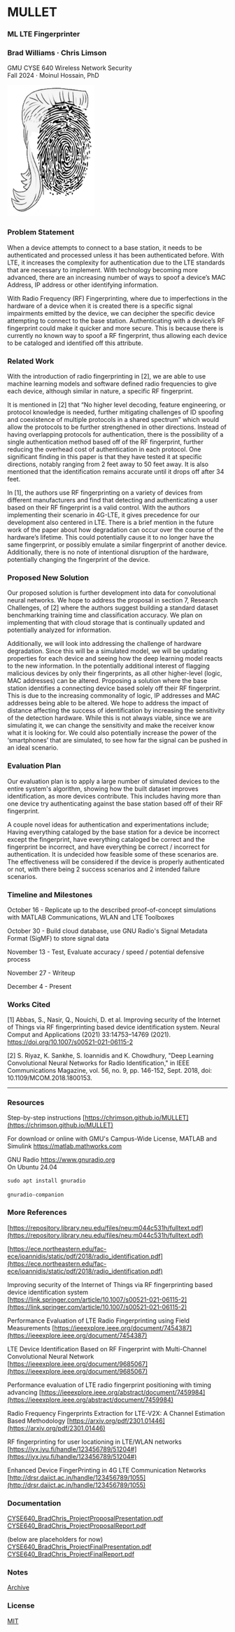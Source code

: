 # MULLET

### ML LTE Fingerprinter
### Brad Williams · Chris Limson
GMU CYSE 640 Wireless Network Security  
Fall 2024 · Moinul Hossain, PhD  

<img src="images/mullet_fingerprinter.jpg" width="200" height="300">

### Problem Statement
When a device attempts to connect to a base station, it needs to be authenticated and processed unless it has been authenticated before.  With LTE, it increases the complexity for authentication due to the LTE standards that are necessary to implement.  With technology becoming more advanced, there are an increasing number of ways to spoof a device’s MAC Address, IP address or other identifying information.

With Radio Frequency (RF) Fingerprinting, where due to imperfections in the hardware of a device when it is created there is a specific signal impairments emitted by the device, we can decipher the specific device attempting to connect to the base station.  Authenticating with a device’s RF fingerprint could make it quicker and more secure.  This is because there is currently no known way to spoof a RF fingerprint, thus allowing each device to be cataloged and identified off this attribute.

### Related Work
With the introduction of radio fingerprinting in [2], we are able to use machine learning models and software defined radio frequencies to give each device, although similar in nature, a specific RF fingerprint.

It is mentioned in [2] that “No higher level decoding, feature engineering, or protocol knowledge is needed, further mitigating challenges of ID spoofing and coexistence of multiple protocols in a shared spectrum” which would allow the protocols to be further strengthened in other directions.  Instead of having overlapping protocols for authentication, there is the possibility of a single authentication method based off of the RF fingerprint, further reducing the overhead cost of authentication in each protocol.  One significant finding in this paper is that they have tested it at specific directions, notably ranging from 2 feet away to 50 feet away.  It is also mentioned that the identification remains accurate until it drops off after 34 feet.

In [1], the authors use RF fingerprinting on a variety of devices from different manufacturers and find that detecting and authenticating a user based on their RF fingerprint is a valid control.  With the authors implementing their scenario in 4G-LTE, it gives precedence for our development also centered in LTE.  There is a brief mention in the future work of the paper about how degradation can occur over the course of the hardware’s lifetime.  This could potentially cause it to no longer have the same fingerprint, or possibly emulate a similar fingerprint of another device.  Additionally, there is no note of intentional disruption of the hardware, potentially changing the fingerprint of the device.

### Proposed New Solution
Our proposed solution is further development into data for convolutional neural networks.  We hope to address the proposal in section 7, Research Challenges, of [2] where the authors suggest building a standard dataset benchmarking training time and classification accuracy.  We plan on implementing that with cloud storage that is continually updated and potentially analyzed for information.

Additionally, we will look into addressing the challenge of hardware degradation.  Since this will be a simulated model, we will be updating properties for each device and seeing how the deep learning model reacts to the new information.  In the potentially additional interest of flagging malicious devices by only their fingerprints, as all other higher-level (logic, MAC addresses) can be altered.  Proposing a solution where the base station identifies a connecting device based solely off their RF fingerprint.  This is due to the increasing commonality of logic, IP addresses and MAC addresses being able to be altered.  We hope to address the impact of distance affecting the success of identification by increasing the sensitivity of the detection hardware.  While this is not always viable, since we are simulating it, we can change the sensitivity and make the receiver know what it is looking for.  We could also potentially increase the power of the ‘smartphones’ that are simulated, to see how far the signal can be pushed in an ideal scenario.  

### Evaluation Plan
Our evaluation plan is to apply a large number of simulated devices to the entire system's algorithm, showing how the built dataset improves identification, as more devices contribute.  This includes having more than one device try authenticating against the base station based off of their RF fingerprint.

A couple novel ideas for authentication and experimentations include; Having everything cataloged by the base station for a device be incorrect except the fingerprint, have everything cataloged be correct and the fingerprint be incorrect, and have everything be correct / incorrect for authentication.  It is undecided how feasible some of these scenarios are.  The effectiveness will be considered if the device is properly authenticated or not, with there being 2 success scenarios and 2 intended failure scenarios.

### Timeline and Milestones
October 16 - Replicate up to the described proof-of-concept simulations with MATLAB Communications, WLAN and LTE Toolboxes

October 30 - Build cloud database, use GNU Radio's Signal Metadata Format (SigMF) to store signal data 

November 13 - Test, Evaluate accuracy / speed / potential defensive process

November 27 - Writeup

December 4 - Present

### Works Cited
[1] Abbas, S., Nasir, Q., Nouichi, D. et al. Improving security of the Internet of Things via RF fingerprinting based device identification system. Neural Comput and Applications (2021) 33:14753–14769 (2021). https://doi.org/10.1007/s00521-021-06115-2

[2] S. Riyaz, K. Sankhe, S. Ioannidis and K. Chowdhury, "Deep Learning Convolutional Neural Networks for Radio Identification," in IEEE Communications Magazine, vol. 56, no. 9, pp. 146-152, Sept. 2018, doi: 10.1109/MCOM.2018.1800153.

---

### Resources
Step-by-step instructions [https://chrimson.github.io/MULLET](https://chrimson.github.io/MULLET)

For download or online with GMU's Campus-Wide License, MATLAB and Simulink https://matlab.mathworks.com  

GNU Radio https://www.gnuradio.org  
On Ubuntu 24.04  
```
sudo apt install gnuradio

gnuradio-companion
```

### More References
[https://repository.library.neu.edu/files/neu:m044c531h/fulltext.pdf](https://repository.library.neu.edu/files/neu:m044c531h/fulltext.pdf)

[https://ece.northeastern.edu/fac-ece/ioannidis/static/pdf/2018/radio_identification.pdf](https://ece.northeastern.edu/fac-ece/ioannidis/static/pdf/2018/radio_identification.pdf)

Improving security of the Internet of Things via RF fingerprinting based device identification system [https://link.springer.com/article/10.1007/s00521-021-06115-2](https://link.springer.com/article/10.1007/s00521-021-06115-2)

Performance Evaluation of LTE Radio Fingerprinting using Field Measurements [https://ieeexplore.ieee.org/document/7454387](https://ieeexplore.ieee.org/document/7454387)

LTE Device Identification Based on RF Fingerprint with Multi-Channel Convolutional Neural Network [https://ieeexplore.ieee.org/document/9685067](https://ieeexplore.ieee.org/document/9685067)

Performance evaluation of LTE radio fingerprint positioning with timing advancing [https://ieeexplore.ieee.org/abstract/document/7459984](https://ieeexplore.ieee.org/abstract/document/7459984)

Radio Frequency Fingerprints Extraction for LTE-V2X: A Channel Estimation Based Methodology [https://arxiv.org/pdf/2301.01446](https://arxiv.org/pdf/2301.01446)

RF fingerprinting for user locationing in LTE/WLAN networks [https://jyx.jyu.fi/handle/123456789/51204#](https://jyx.jyu.fi/handle/123456789/51204#)

Enhanced Device FingerPrinting in 4G LTE Communication Networks [http://drsr.daiict.ac.in/handle/123456789/1055](http://drsr.daiict.ac.in/handle/123456789/1055)

### Documentation
[CYSE640_BradChris_ProjectProposalPresentation.pdf](docs/CYSE640_BradChris_ProjectProposalPresentation.pdf)  
[CYSE640_BradChris_ProjectProposalReport.pdf](docs/CYSE640_BradChris_ProjectProposalReport.pdf)

(below are placeholders for now)  
[CYSE640_BradChris_ProjectFinalPresentation.pdf](docs/CYSE640_BradChris_ProjectFinalPresentation.pdf)  
[CYSE640_BradChris_ProjectFinalReport.pdf](docs/CYSE640_BradChris_ProjectFinalReport.pdf)  

### Notes
[Archive](archive.md)

### License
[MIT](LICENSE)
